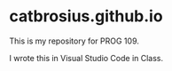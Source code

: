 # catbrosius.github.io
This is my repository for PROG 109.



I wrote this in Visual Studio Code in Class.
